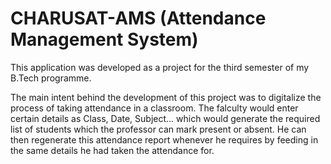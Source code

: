 # CHARUSAT-AMS (Attendance Management System)

This application was developed as a project for the third semester of my B.Tech programme.

The main intent behind the development of this project was to digitalize the process of taking attendance in a classroom.
The falculty would enter certain details as Class, Date, Subject... which would generate the required list of students which the professor can mark present or absent.
He can then regenerate this attendance report whenever he requires by feeding in the same details he had taken the attendance for.
